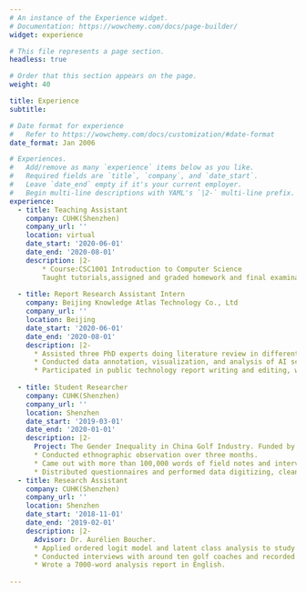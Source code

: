 ```yaml
---
# An instance of the Experience widget.
# Documentation: https://wowchemy.com/docs/page-builder/
widget: experience

# This file represents a page section.
headless: true

# Order that this section appears on the page.
weight: 40

title: Experience
subtitle:

# Date format for experience
#   Refer to https://wowchemy.com/docs/customization/#date-format
date_format: Jan 2006

# Experiences.
#   Add/remove as many `experience` items below as you like.
#   Required fields are `title`, `company`, and `date_start`.
#   Leave `date_end` empty if it's your current employer.
#   Begin multi-line descriptions with YAML's `|2-` multi-line prefix.
experience:
  - title: Teaching Assistant
    company: CUHK(Shenzhen)
    company_url: ''
    location: virtual
    date_start: '2020-06-01'
    date_end: '2020-08-01'
    description: |2-
        * Course:CSC1001 Introduction to Computer Science
        Taught tutorials,assigned and graded homework and final examination.
        
  - title: Report Research Assistant Intern
    company: Beijing Knowledge Atlas Technology Co., Ltd
    company_url: ''
    location: Beijing
    date_start: '2020-06-01'
    date_end: '2020-08-01'
    description: |2-
      * Assisted three PhD experts doing literature review in different projects relevant to AI technology.
      * Conducted data annotation, visualization, and analysis of AI scholar profiles.
      * Participated in public technology report writing and editing, which was published online in Dec 2020 with credited authorship.
      
  - title: Student Researcher
    company: CUHK(Shenzhen)
    company_url: ''
    location: Shenzhen
    date_start: '2019-03-01'
    date_end: '2020-01-01'
    description: |2-
      Project: The Gender Inequality in China Golf Industry. Funded by Undergraduate Research Award.
      * Conducted ethnographic observation over three months.
      * Came out with more than 100,000 words of field notes and interview transcripts.
      * Distributed questionnaires and performed data digitizing, cleaning, and analyzing.
  - title: Research Assistant
    company: CUHK(Shenzhen)
    company_url: ''
    location: Shenzhen
    date_start: '2018-11-01'
    date_end: '2019-02-01'
    description: |2-
      Advisor: Dr. Aurélien Boucher.
      * Applied ordered logit model and latent class analysis to study the earning determinants of golf coaches.
      * Conducted interviews with around ten golf coaches and recorded conversation.
      * Wrote a 7000-word analysis report in English.
  
---
```

